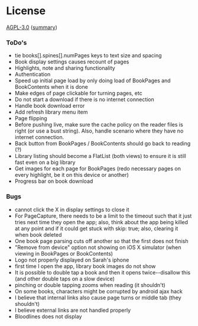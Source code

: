 # License

[AGPL-3.0](https://opensource.org/licenses/AGPL-3.0) ([summary](https://tldrlegal.com/license/gnu-affero-general-public-license-v3-(agpl-3.0)))

### ToDo's

- tie books[].spines[].numPages keys to text size and spacing
- Book display settings causes recount of pages
- Highlights, note and sharing functionality
- Authentication
- Speed up initial page load by only doing load of BookPages and BookContents when it is done
- Make edges of page clickable for turning pages, etc
- Do not start a download if there is no internet connection
- Handle book download error
- Add refresh library menu item
- Page flipping
- Before pushing live, make sure the cache policy on the reader files is right (or use a bust string). Also, handle scenario where they have no internet connection.
- Back button from BookPages / BookContents should go back to reading (?)
- Library listing should become a FlatList (both views) to ensure it is still fast even on a big library
- Get images for each page for BookPages (redo necessary pages on every highlight, be it on this device or another)
- Progress bar on book download

### Bugs

- cannot click the X in display settings to close it
- For PageCapture, there needs to be a limit to the timeout such that it just tries next time they open the app; also, think about the app being killed at any point and if it could get stuck with skip: true; also, clearing it when book deleted
- One book page parsing cuts off another so that the first does not finish
- "Remove from device" option not showing on iOS X simulator (when viewing in BookPages or BookContents)
- Logo not properly displayed on Sarah's iphone
- first time I open the app, library book images do not show
- It is possible to double tap a book and then it opens twice--disallow this (and other double taps on a slow device)
- pinching or double tapping zooms when reading (it shouldn't)
- On some books, characters might be corrupted by android ajax hack
- I believe that internal links also cause page turns or middle tab (they shouldn't)
- I believe external links are not handled properly
- Bloodlines does not display